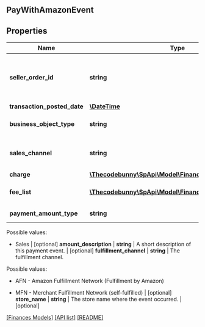 ## PayWithAmazonEvent

## Properties

Name | Type | Description | Notes
------------ | ------------- | ------------- | -------------
**seller_order_id** | **string** | An order identifier that is specified by the seller. | [optional]
**transaction_posted_date** | [**\DateTime**](\DateTime.md) |  | [optional]
**business_object_type** | **string** | The type of business object. | [optional]
**sales_channel** | **string** | The sales channel for the transaction. | [optional]
**charge** | [**\Thecodebunny\SpApi\Model\Finances\ChargeComponent**](ChargeComponent.md) |  | [optional]
**fee_list** | [**\Thecodebunny\SpApi\Model\Finances\FeeComponent[]**](FeeComponent.md) | A list of fee component information. | [optional]
**payment_amount_type** | **string** | The type of payment.

Possible values:

* Sales | [optional]
**amount_description** | **string** | A short description of this payment event. | [optional]
**fulfillment_channel** | **string** | The fulfillment channel.

Possible values:

* AFN - Amazon Fulfillment Network (Fulfillment by Amazon)

* MFN - Merchant Fulfillment Network (self-fulfilled) | [optional]
**store_name** | **string** | The store name where the event occurred. | [optional]

[[Finances Models]](../) [[API list]](../../Api) [[README]](../../../README.md)
